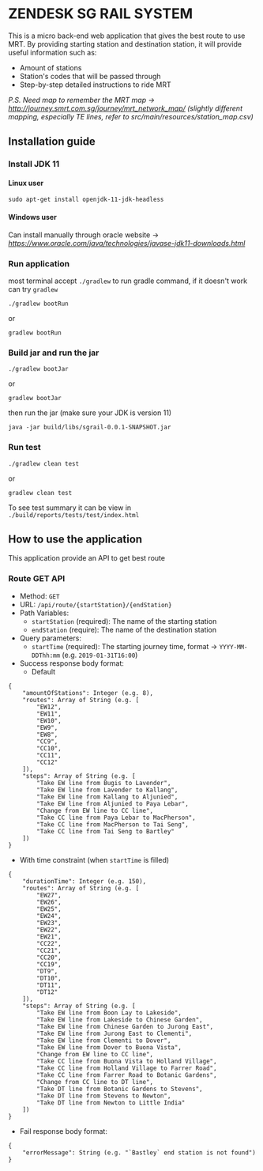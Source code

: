 # ZENDESK SG RAIL SYSTEM

This is a micro back-end web application that gives the best route to use MRT.
By providing starting station and destination station, it will provide useful information such as:
- Amount of stations
- Station's codes that will be passed through
- Step-by-step detailed instructions to ride MRT

*P.S. Need map to remember the MRT map -> http://journey.smrt.com.sg/journey/mrt_network_map/ (slightly different mapping, especially TE lines, refer to src/main/resources/station_map.csv)* 

## Installation guide

### Install JDK 11

#### Linux user
```
sudo apt-get install openjdk-11-jdk-headless
```

#### Windows user
Can install manually through oracle website -> *https://www.oracle.com/java/technologies/javase-jdk11-downloads.html*

### Run application

most terminal accept `./gradlew` to run gradle command, if it doesn't work can try `gradlew`

```
./gradlew bootRun
```
or
```
gradlew bootRun
```

### Build jar and run the jar

```
./gradlew bootJar
```
or 
```
gradlew bootJar
```
then run the jar (make sure your JDK is version 11)
```
java -jar build/libs/sgrail-0.0.1-SNAPSHOT.jar
```

### Run test
```
./gradlew clean test
```
or
```
gradlew clean test
```
To see test summary it can be view in `./build/reports/tests/test/index.html`

## How to use the application
This application provide an API to get best route
### Route GET API
- Method: `GET`
- URL: `/api/route/{startStation}/{endStation}`
- Path Variables:
  - `startStation` (required): The name of the starting station
  - `endStation` (require): The name of the destination station
- Query parameters:
  - `startTime` (required): The starting journey time, format -> `YYYY-MM-DDThh:mm` (e.g. `2019-01-31T16:00`)
- Success response body format:
  - Default
```
{
    "amountOfStations": Integer (e.g. 8),
    "routes": Array of String (e.g. [
        "EW12",
        "EW11",
        "EW10",
        "EW9",
        "EW8",
        "CC9",
        "CC10",
        "CC11",
        "CC12"
    ]),
    "steps": Array of String (e.g. [
        "Take EW line from Bugis to Lavender",
        "Take EW line from Lavender to Kallang",
        "Take EW line from Kallang to Aljunied",
        "Take EW line from Aljunied to Paya Lebar",
        "Change from EW line to CC line",
        "Take CC line from Paya Lebar to MacPherson",
        "Take CC line from MacPherson to Tai Seng",
        "Take CC line from Tai Seng to Bartley"
    ])
}
```
  - With time constraint (when `startTime` is filled)
```
{
    "durationTime": Integer (e.g. 150),
    "routes": Array of String (e.g. [
        "EW27",
        "EW26",
        "EW25",
        "EW24",
        "EW23",
        "EW22",
        "EW21",
        "CC22",
        "CC21",
        "CC20",
        "CC19",
        "DT9",
        "DT10",
        "DT11",
        "DT12"
    ]),
    "steps": Array of String (e.g. [
        "Take EW line from Boon Lay to Lakeside",
        "Take EW line from Lakeside to Chinese Garden",
        "Take EW line from Chinese Garden to Jurong East",
        "Take EW line from Jurong East to Clementi",
        "Take EW line from Clementi to Dover",
        "Take EW line from Dover to Buona Vista",
        "Change from EW line to CC line",
        "Take CC line from Buona Vista to Holland Village",
        "Take CC line from Holland Village to Farrer Road",
        "Take CC line from Farrer Road to Botanic Gardens",
        "Change from CC line to DT line",
        "Take DT line from Botanic Gardens to Stevens",
        "Take DT line from Stevens to Newton",
        "Take DT line from Newton to Little India"
    ])
}
```
- Fail response body format:
```
{
    "errorMessage": String (e.g. "`Bastley` end station is not found")
}
```